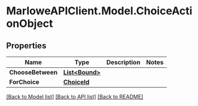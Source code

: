 # MarloweAPIClient.Model.ChoiceActionObject

## Properties

Name | Type | Description | Notes
------------ | ------------- | ------------- | -------------
**ChooseBetween** | [**List&lt;Bound&gt;**](Bound.md) |  | 
**ForChoice** | [**ChoiceId**](ChoiceId.md) |  | 

[[Back to Model list]](../README.md#documentation-for-models) [[Back to API list]](../README.md#documentation-for-api-endpoints) [[Back to README]](../README.md)

